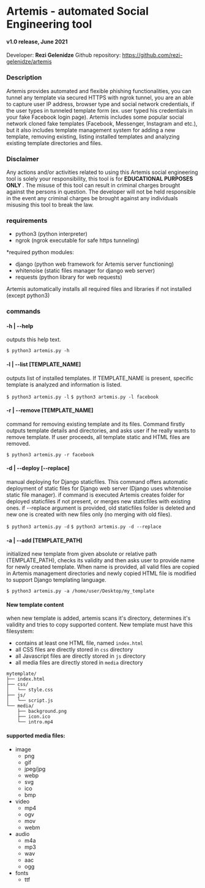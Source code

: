 # Artemis - automated Social Engineering tool
#### v1.0 release, June 2021

Developer: **Rezi Gelenidze**
Github repository: https://github.com/rezi-gelenidze/artemis

### Description
Artemis provides automated and flexible phishing functionalities,
you can tunnel any template via secured HTTPS with ngrok tunnel,
you are an able to capture user IP address, browser type and social
network credentials, if the user types in tunneled template form 
(ex. user typed his credentials in your fake Facebook login page). Artemis includes
some popular social network cloned fake templates (Facebook, Messenger, Instagram and etc.),
but it also includes template management system for adding a new template, removing existing,
listing installed templates and analyzing existing template directories and files.


### **Disclaimer**
Any actions and/or activities related to using this Artemis social engineering tool is solely your responsibility, this tool is for **EDUCATIONAL PURPOSES ONLY** . The misuse of this tool can result in criminal charges brought against the persons in question. The developer will not be held responsible in the event any criminal charges be brought against any individuals misusing this tool to break the law.


### requirements
- python3 (python interpreter)
- ngrok (ngrok executable for safe https tunneling)

*required python modules:
- django (python web framework for Artemis server functioning)
- whitenoise (static files manager for django web server)
- requests (python library for web requests)

Artemis automatically installs all required files
and libraries if not installed (except python3)


### commands


#### -h | --help

outputs this help text.

`$ python3 artemis.py -h`

#### -l | --list [TEMPLATE_NAME]

outputs list of installed templates. If TEMPLATE_NAME is
present, specific template is analyzed and information is listed.

`$ python3 artemis.py -l`
`$ python3 artemis.py -l facebook`


#### -r | --remove [TEMPLATE_NAME]

command for removing existing template and its files.
Command firstly outputs template details and directories,
and asks user if he really wants to remove template.
If user proceeds, all template static and HTML files are removed.

`$ python3 artemis.py -r facebook`


#### -d | --deploy [--replace]

manual deploying for Django staticfiles.
This command offers automatic deployment of static files
for Django web server (Django uses whitenoise static file manager).
if command is executed Artemis creates folder for deployed staticfiles if not present,
or merges new staticfiles with existing ones. if --replace argument is provided, old staticfiles
folder is deleted and new one is created with new files only (no merging with old files).

`$ python3 artemis.py -d`
`$ python3 artemis.py -d --replace`


#### -a | --add [TEMPLATE_PATH]

initialized new template from given absolute or relative path (TEMPLATE_PATH), checks its
validity and then asks user to provide name for newly created template.
When name is provided, all valid files are copied in Artemis management
directories and newly copied HTML file is modified to support Django templating
language.

`$ python3 artemis.py -a /home/user/Desktop/my_template`

#### New template content

when new template is added, artemis scans it's directory, determines it's validity and tries to copy supported content.
New template must have this filesystem:
* contains at least one HTML file, named `index.html`
* all CSS files are directly stored in `css` directory
* all Javascript files are directly stored in `js` directory
* all media files are directly stored in `media` directory
```
mytemplate/
├── index.html
├── css/
│   └── style.css
├── js/
│	└── script.js
└── media/
    ├── background.png
    ├── icon.ico
    └── intro.mp4
```
#### supported media files:
* image
	* png
	* gif
	* jpeg/jpg
	* webp
	* svg
	* ico
	* bmp
* video
	* mp4
	* ogv
	* mov
	* webm
* audio
	* m4a
	* mp3
	* wav
	* aac
	* ogg
* fonts
	* ttf 
	

